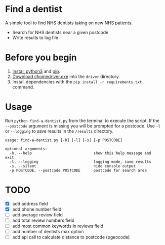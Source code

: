 # Find a dentist
A simple tool to find NHS dentists taking on new NHS patients.

* Search for NHS dentists near a given postcode
* Write results to log file

# Before you begin
1. [Install python3](https://www.python.org/downloads/) and [pip](https://pip.pypa.io/en/stable/).
2. [Download chomedriver.exe](https://sites.google.com/a/chromium.org/chromedriver/downloads) into the `driver` directory. 
3. Install dependencies with the `pip install -r requirements.txt` command.

# Usage
Run `python find-a-dentist.py` from the terminal to execute the script. If the `--postcode` argument is missing you will be prompted for a postcode. Use `-l` or `--logging` to save results in the `/results` directory.

```
usage: find-a-dentist.py [-h] [-l] [-s] [-p POSTCODE]

optional arguments:
  -h, --help                            show this help message and exit
  -l, --logging                         logging mode, save results
  -s, --silent                          hide console output
  -p POSTCODE, --postcode POSTCODE      postcode for search area
```

# TODO
- [x] add address field
- [x] add phone number field
- [ ] add average review field
- [ ] add total review numbers field
- [ ] add most common keywords in reviews field
- [ ] add number of dentists max option
- [ ] add api call to calculate distance to postcode (pgeocode)
